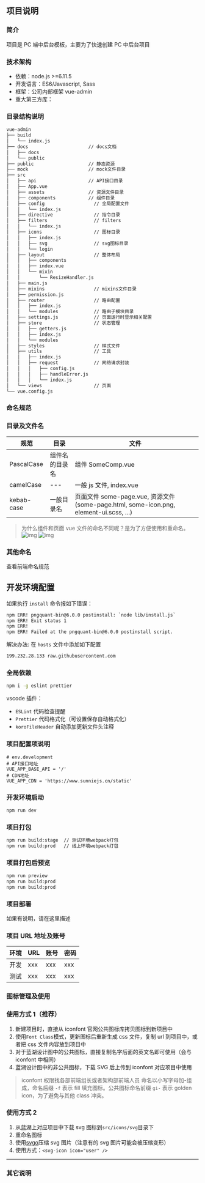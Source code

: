 ## 项目说明

### 简介

项目是 PC 端中后台模板，主要为了快速创建 PC 中后台项目


### 技术架构

- 依赖：node.js >=6.11.5
- 开发语言：ES6/Javascript, Sass
- 框架：公司内部框架 vue-admin
- 重大第三方库：

### 目录结构说明

```txt
vue-admin
├── build
│   └── index.js
├── docs                      // docs文档
│   ├── docs
│   └── public
├── public                    // 静态资源
├── mock                      // mock文件目录
├── src
│   ├── api                   // API接口目录
│   ├── App.vue
│   ├── assets                // 资源文件目录
│   ├── components            // 组件目录
│   ├── config                  // 全局配置文件
│   │   └── index.js
│   ├── directive               // 指令目录
│   ├── filters                 // filters
│   │   └── index.js
│   ├── icons                   // 图标目录
│   │   ├── index.js
│   │   ├── svg                 // svg图标目录
│   │   └── login
│   ├── layout                  // 整体布局
│   │   ├── components
│   │   ├── index.vue
│   │   └── mixin
│   │       └── ResizeHandler.js
│   ├── main.js
│   ├── mixins                  // mixins文件目录
│   ├── permission.js
│   ├── router                  // 路由配置
│   │   ├── index.js
│   │   └── modules             // 路由子模块目录
│   ├── settings.js             // 页面运行时显示相关配置
│   ├── store                   // 状态管理
│   │   ├── getters.js
│   │   ├── index.js
│   │   └── modules
│   ├── styles                  // 样式文件
│   ├── utils                   // 工具
│   │   ├── index.js
│   │   ├── request             // 网络请求封装
│   │   │   ├── config.js
│   │   │   ├── handleError.js
│   │   │   └── index.js
│   └── views                   // 页面
└── vue.config.js
```

### 命名规范

### 目录及文件名

| 规范       | 目录           | 文件                                                                                  |
| ---------- | -------------- | ------------------------------------------------------------------------------------- |
| PascalCase | 组件名的目录名 | 组件 SomeComp.vue                                                                     |
| camelCase  | ---            | 一般 js 文件, index.vue                                                               |
| kebab-case | 一般目录名     | 页面文件 some-page.vue, 资源文件(some-page.html, some-icon.png, element-ui.scss, ...) |

> 为什么组件和页面 vue 文件的命名不同呢？是为了方便使用和重命名。
> ![img](doc/images/use-component-pascalcase.png)
> ![img](doc/images/config-page-route.png)

### 其他命名

查看前端命名规范

## 开发环境配置

如果执行 `install` 命令报如下错误：

```txt
npm ERR! pngquant-bin@6.0.0 postinstall: `node lib/install.js`
npm ERR! Exit status 1
npm ERR!
npm ERR! Failed at the pngquant-bin@6.0.0 postinstall script.
```

解决办法: 在 `hosts` 文件中添加如下配置

```txt
199.232.28.133 raw.githubusercontent.com
```

### 全局依赖

```bash
npm i -g eslint prettier
```

vscode 插件：

- `ESLint` 代码检查提醒
- `Prettier` 代码格式化（可设置保存自动格式化）
- `koroFileHeader` 自动添加更新文件头注释

### 项目配置项说明

```properties
# env.development
# API接口地址
VUE_APP_BASE_API = '/'
# CDN地址
VUE_APP_CDN = 'https://www.sunniejs.cn/static'
```

### 开发环境启动

```bash
npm run dev
```

### 项目打包

```bash
npm run build:stage  // 测试环境webpack打包
npm run build:prod   // 线上环境webpack打包
```

### 项目打包后预览

```bash
npm run preview
npm run build:prod
npm run build:prod
```

### 项目部署

如果有说明，请在这里描述

### 项目 URL 地址及账号

| 环境 | URL | 账号 | 密码 |
| ---- | --- | ---- | ---- |
| 开发 | xxx | xxx  | xxx  |
| 测试 | xxx | xxx  | xxx  |

### 图标管理及使用

### 使用方式 1（推荐）

1. 新建项目时，直接从 iconfont 官网公共图标库拷贝图标到新项目中
2. 使用`Font Class`模式，更新图标后重新生成 css 文件，复制 url 到项目中，或者把 css 文件内容放到项目中
3. 对于蓝湖设计图中的公共图标，直接复制名字后面的英文名即可使用（会与 iconfont 中相同）
4. 蓝湖设计图中的非公共图标，下载 SVG 后上传到 iconfont 对应项目中使用

> iconfont 权限找各部前端组长或者架构部前端人员
> 命名以小写字母加-组成，命名后缀 `-f` 表示 fill 填充图标。公共图标命名前缀 `gi-` 表示 golden icon，为了避免与其他 class 冲突。

### 使用方式 2

1. 从蓝湖上对应项目中下载 svg 图标到`src/icons/svg`目录下
2. 重命名图标
3. 使用[svgo](https://github.com/svg/svgo)压缩 svg 图片（注意有的 svg 图片可能会被压缩变形）
4. 使用方式：`<svg-icon icon="user" />`

---

### 其它说明
